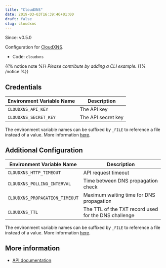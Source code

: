```yaml
---
title: "CloudXNS"
date: 2019-03-03T16:39:46+01:00
draft: false
slug: cloudxns
---
```


<!-- THIS DOCUMENTATION IS AUTO-GENERATED. PLEASE DO NOT EDIT. -->
<!-- providers/dns/cloudxns/cloudxns.toml -->
<!-- THIS DOCUMENTATION IS AUTO-GENERATED. PLEASE DO NOT EDIT. -->

Since: v0.5.0

Configuration for [CloudXNS](https://www.cloudxns.net/).


<!--more-->

- Code: `cloudxns`

{{% notice note %}}
_Please contribute by adding a CLI example._
{{% /notice %}}




## Credentials

| Environment Variable Name | Description |
|-----------------------|-------------|
| `CLOUDXNS_API_KEY` | The API key |
| `CLOUDXNS_SECRET_KEY` | The API secret key |

The environment variable names can be suffixed by `_FILE` to reference a file instead of a value.
More information [here](/lego/dns/#configuration-and-credentials).


## Additional Configuration

| Environment Variable Name | Description |
|--------------------------------|-------------|
| `CLOUDXNS_HTTP_TIMEOUT` | API request timeout |
| `CLOUDXNS_POLLING_INTERVAL` | Time between DNS propagation check |
| `CLOUDXNS_PROPAGATION_TIMEOUT` | Maximum waiting time for DNS propagation |
| `CLOUDXNS_TTL` | The TTL of the TXT record used for the DNS challenge |

The environment variable names can be suffixed by `_FILE` to reference a file instead of a value.
More information [here](/lego/dns/#configuration-and-credentials).




## More information

- [API documentation](https://www.cloudxns.net/Public/Doc/CloudXNS_api2.0_doc_zh-cn.zip)

<!-- THIS DOCUMENTATION IS AUTO-GENERATED. PLEASE DO NOT EDIT. -->
<!-- providers/dns/cloudxns/cloudxns.toml -->
<!-- THIS DOCUMENTATION IS AUTO-GENERATED. PLEASE DO NOT EDIT. -->
